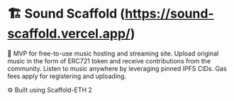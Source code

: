 # 🏗 Sound Scaffold (https://sound-scaffold.vercel.app/)


🧪 MVP for free-to-use music hosting and streaming site. Upload original music in the form of ERC721 token and receive contributions from the community. Listen to music anywhere by leveraging pinned IPFS CIDs. Gas fees apply for registering and uploading.

⚙️ Built using Scaffold-ETH 2
